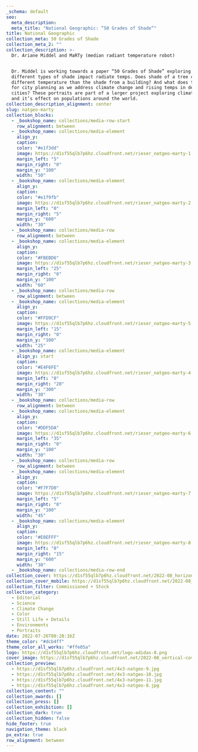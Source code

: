 ```yaml
---
_schema: default
seo:
  meta_description:
  meta_title: "National Geographic: “50 Grades of Shade”"
title: National Geographic
collection_meta: 50 Grades of Shade
collection_meta_2: ""
collection_description: >-
  Dr. Ariane Middel and MaRTy (median radiant temperature robot)


  Dr. Middel is working towards a paper “50 Grades of Shade” exploring how
  different types of shade impact radiate temps. Does shade of a tree cast a
  different temperature than the shade from a building? And what does this mean
  for city planning as we address climate change and rising temps in desert
  cities? These portraits are part of a larger project exploring climate change
  and it’s effect on populations around the world.
collection_description_alignment: center
slug: natgeo-marty
collection_blocks:
  - _bookshop_name: collections/media-row-start
    row_alignment: between
  - _bookshop_name: collections/media-element
    align_y:
    caption:
    color: "#e1f3dd"
    image: https://d1sf55qlb7p6hz.cloudfront.net/rieser_natgeo-marty-1.jpg
    margin_left: "5"
    margin_right: "0"
    margin_y: "100"
    width: "50"
  - _bookshop_name: collections/media-element
    align_y:
    caption:
    color: "#e1f9fb"
    image: https://d1sf55qlb7p6hz.cloudfront.net/rieser_natgeo-marty-2.jpg
    margin_left: "0"
    margin_right: "5"
    margin_y: "600"
    width: "30"
  - _bookshop_name: collections/media-row
    row_alignment: between
  - _bookshop_name: collections/media-element
    align_y:
    caption:
    color: "#FBEBD6"
    image: https://d1sf55qlb7p6hz.cloudfront.net/rieser_natgeo-marty-3.jpg
    margin_left: "25"
    margin_right: "0"
    margin_y: "100"
    width: "60"
  - _bookshop_name: collections/media-row
    row_alignment: between
  - _bookshop_name: collections/media-element
    align_y:
    caption:
    color: "#FFD9CF"
    image: https://d1sf55qlb7p6hz.cloudfront.net/rieser_natgeo-marty-5.jpg
    margin_left: "15"
    margin_right: "0"
    margin_y: "100"
    width: "25"
  - _bookshop_name: collections/media-element
    align_y: start
    caption:
    color: "#E4F6FE"
    image: https://d1sf55qlb7p6hz.cloudfront.net/rieser_natgeo-marty-4.jpg
    margin_left: "0"
    margin_right: "20"
    margin_y: "300"
    width: "30"
  - _bookshop_name: collections/media-row
    row_alignment: between
  - _bookshop_name: collections/media-element
    align_y:
    caption:
    color: "#DDF5DA"
    image: https://d1sf55qlb7p6hz.cloudfront.net/rieser_natgeo-marty-6.jpg
    margin_left: "35"
    margin_right: "0"
    margin_y: "100"
    width: "30"
  - _bookshop_name: collections/media-row
    row_alignment: between
  - _bookshop_name: collections/media-element
    align_y:
    caption:
    color: "#F7F7D0"
    image: https://d1sf55qlb7p6hz.cloudfront.net/rieser_natgeo-marty-7.jpg
    margin_left: "5"
    margin_right: "0"
    margin_y: "100"
    width: "45"
  - _bookshop_name: collections/media-element
    align_y:
    caption:
    color: "#E0EFFF"
    image: https://d1sf55qlb7p6hz.cloudfront.net/rieser_natgeo-marty-8.jpg
    margin_left: "0"
    margin_right: "15"
    margin_y: "600"
    width: "30"
  - _bookshop_name: collections/media-row-end
collection_cover: https://d1sf55qlb7p6hz.cloudfront.net/2022-08_horizontal-covers-10.jpg
collection_cover_mobile: https://d1sf55qlb7p6hz.cloudfront.net/2022-08_vertical-covers-22.jpg
collection_filter: Commissioned + Stock
collection_category:
  - Editorial
  - Science
  - Climate Change
  - Color
  - Still Life + Details
  - Environments
  - Portraits
date: 2022-07-26T00:28:16Z
theme_color: "#dcb4ff"
theme_color_all_works: "#ffe05a"
logo: https://d1sf55qlb7p6hz.cloudfront.net/logo-adidas-8.png
cover_image: https://d1sf55qlb7p6hz.cloudfront.net/2022-08_vertical-covers-22.jpg
collection_preview:
  - https://d1sf55qlb7p6hz.cloudfront.net/4x3-natgeo-9.jpg
  - https://d1sf55qlb7p6hz.cloudfront.net/4x3-natgeo-10.jpg
  - https://d1sf55qlb7p6hz.cloudfront.net/4x3-natgeo-11.jpg
  - https://d1sf55qlb7p6hz.cloudfront.net/4x3-natgeo-8.jpg
collection_content: ""
collection_awards: []
collection_press: []
collection_exhibition: []
collection_dark: true
collection_hidden: false
hide_footer: true
navigation_theme: black
px_extra: true
row_alignment: between
---
```

